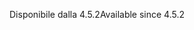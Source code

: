 <span data-ttu-id="986c3-101">Disponibile dalla 4.5.2</span><span class="sxs-lookup"><span data-stu-id="986c3-101">Available since 4.5.2</span></span>